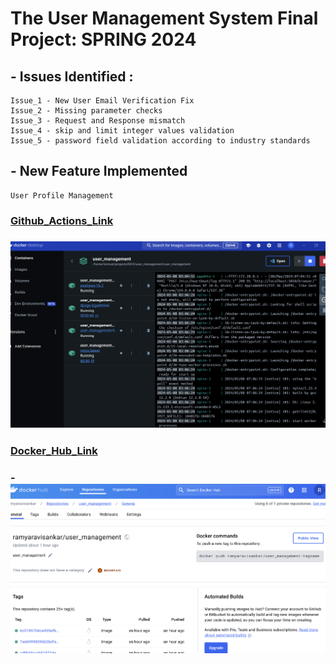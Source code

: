 
# The User Management System Final Project: SPRING 2024

## - Issues Identified :
    Issue_1 - New User Email Verification Fix
    Issue_2 - Missing parameter checks
    Issue_3 - Request and Response mismatch
    Issue_4 - skip and limit integer values validation
    Issue_5 - password field validation according to industry standards

## - New Feature Implemented
    User Profile Management

### [Github_Actions_Link](https://github.com/Ramya-Ravisankar/user_management/actions/)

### ![Docker_Desktop_Image](Images/DockerDesktopImage.png)

### [Docker_Hub_Link](https://hub.docker.com/repository/docker/ramyaravisankar/user_management/general)

### -![Docker_Hub_Image](Images/DockerHubImage.png)














